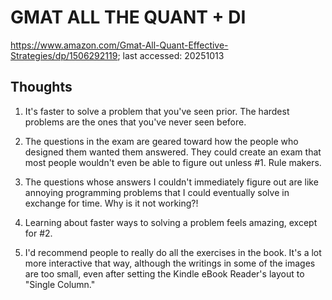 # GMAT ALL THE QUANT + DI

https://www.amazon.com/Gmat-All-Quant-Effective-Strategies/dp/1506292119; last accessed: 20251013

## Thoughts

1) It's faster to solve a problem that you've seen prior. The hardest problems are the ones that you've never seen before.

2) The questions in the exam are geared toward how the people who designed them wanted them answered. They could create an exam that most people wouldn't even be able to figure out unless #1. Rule makers.

3) The questions whose answers I couldn't immediately figure out are like annoying programming problems that I could eventually solve in exchange for time. Why is it not working?!

4) Learning about faster ways to solving a problem feels amazing, except for #2.

5) I'd recommend people to really do all the exercises in the book. It's a lot more interactive that way, although the writings in some of the images are too small, even after setting the Kindle eBook Reader's layout to "Single Column." 

